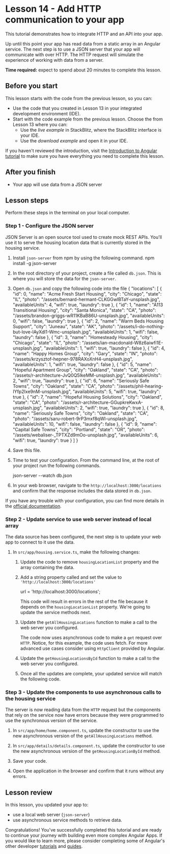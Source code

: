 # Lesson 14 - Add HTTP communication to your app

This tutorial demonstrates how to integrate HTTP and an API into your app.

Up until this point your app has read data from a static array in an Angular service. The next step is to use a JSON server that your app will communicate with over HTTP. The HTTP request will simulate the experience of working with data from a server.

**Time required:** expect to spend about 20 minutes to complete this lesson.

## Before you start

This lesson starts with the code from the previous lesson, so you can:

-   Use the code that you created in Lesson 13 in your integrated development environment (IDE).
-   Start with the code example from the previous lesson. Choose the <live-example name="first-app-lesson-13"></live-example> from Lesson 13 where you can:
    -   Use the _live example_ in StackBlitz, where the StackBlitz interface is your IDE.
    -   Use the _download example_ and open it in your IDE.

If you haven't reviewed the introduction, visit the [Introduction to Angular tutorial](tutorial/first-app) to make sure you have everything you need to complete this lesson.

## After you finish

-   Your app will use data from a JSON server

## Lesson steps

Perform these steps in the terminal on your local computer.

### Step 1 - Configure the JSON server

JSON Server is an open source tool used to create mock REST APIs. You'll use it to serve the housing location data that is currently stored in the housing service.

1.  Install `json-server` from npm by using the following command.
    <code-example language="bash" format="bash">
    npm install -g json-server
    </code-example>

1.  In the root directory of your project, create a file called `db.json`. This is where you will store the data for the `json-server`.

1.  Open `db.json` and copy the following code into the file
    <code-example language="json" format="json">
    {
    "locations": [
    {
    "id": 0,
    "name": "Acme Fresh Start Housing",
    "city": "Chicago",
    "state": "IL",
    "photo": "/assets/bernard-hermant-CLKGGwIBTaY-unsplash.jpg",
    "availableUnits": 4,
    "wifi": true,
    "laundry": true
    },
    {
    "id": 1,
    "name": "A113 Transitional Housing",
    "city": "Santa Monica",
    "state": "CA",
    "photo": "/assets/brandon-griggs-wR11KBaB86U-unsplash.jpg",
    "availableUnits": 0,
    "wifi": false,
    "laundry": true
    },
    {
    "id": 2,
    "name": "Warm Beds Housing Support",
    "city": "Juneau",
    "state": "AK",
    "photo": "/assets/i-do-nothing-but-love-lAyXdl1-Wmc-unsplash.jpg",
    "availableUnits": 1,
    "wifi": false,
    "laundry": false
    },
    {
    "id": 3,
    "name": "Homesteady Housing",
    "city": "Chicago",
    "state": "IL",
    "photo": "/assets/ian-macdonald-W8z6aiwfi1E-unsplash.jpg",
    "availableUnits": 1,
    "wifi": true,
    "laundry": false
    },
    {
    "id": 4,
    "name": "Happy Homes Group",
    "city": "Gary",
    "state": "IN",
    "photo": "/assets/krzysztof-hepner-978RAXoXnH4-unsplash.jpg",
    "availableUnits": 1,
    "wifi": true,
    "laundry": false
    },
    {
    "id": 5,
    "name": "Hopeful Apartment Group",
    "city": "Oakland",
    "state": "CA",
    "photo": "/assets/r-architecture-JvQ0Q5IkeMM-unsplash.jpg",
    "availableUnits": 2,
    "wifi": true,
    "laundry": true
    },
    {
    "id": 6,
    "name": "Seriously Safe Towns",
    "city": "Oakland",
    "state": "CA",
    "photo": "/assets/phil-hearing-IYfp2Ixe9nM-unsplash.jpg",
    "availableUnits": 5,
    "wifi": true,
    "laundry": true
    },
    {
    "id": 7,
    "name": "Hopeful Housing Solutions",
    "city": "Oakland",
    "state": "CA",
    "photo": "/assets/r-architecture-GGupkreKwxA-unsplash.jpg",
    "availableUnits": 2,
    "wifi": true,
    "laundry": true
    },
    {
    "id": 8,
    "name": "Seriously Safe Towns",
    "city": "Oakland",
    "state": "CA",
    "photo": "/assets/saru-robert-9rP3mxf8qWI-unsplash.jpg",
    "availableUnits": 10,
    "wifi": false,
    "laundry": false
    },
    {
    "id": 9,
    "name": "Capital Safe Towns",
    "city": "Portland",
    "state": "OR",
    "photo": "/assets/webaliser-_TPTXZd9mOo-unsplash.jpg",
    "availableUnits": 6,
    "wifi": true,
    "laundry": true
    }
    ]
    }
    </code-example>

1.  Save this file.

1.  Time to test your configuration. From the command line, at the root of your project run the following commands.

    <code-example language="bash" format="bash">
        json-server --watch db.json
    </code-example>

1.  In your web browser, navigate to the `http://localhost:3000/locations` and confirm that the response includes the data stored in `db.json`.

If you have any trouble with your configuration, you can find more details in the [official documentation](https://www.npmjs.com/package/json-server).

### Step 2 - Update service to use web server instead of local array

The data source has been configured, the next step is to update your web app to connect to it use the data.

1.  In `src/app/housing.service.ts`, make the following changes:

    1.  Update the code to remove `housingLocationList` property and the array containing the data.

    1.  Add a string property called and set the value to `'http://localhost:3000/locations'`

        <code-example anguage="javascript" format="javascript">
        url = 'http://localhost:3000/locations';
        </code-example>

        This code will result in errors in the rest of the file because it depends on the `housingLocationList` property. We're going to update the service methods next.

    1.  Update the `getAllHousingLocations` function to make a call to the web server you configured.

        <code-example header="" path="first-app-lesson-14/src/app/housing.service.ts" region="update-getAllHousingLocations"></code-example>

        The code now uses asynchronous code to make a `get` request over `HTTP`. Notice, for this example, the code uses fetch. For more advanced use cases consider using `HttpClient` provided by Angular.

    1.  Update the `getHousingLocationsById` function to make a call to the web server you configured.

        <code-example header="" path="first-app-lesson-14/src/app/housing.service.ts" region="update-getHousingLocationById"></code-example>

    1.  Once all the updates are complete, your updated service will match the following code.

        <code-example header="Final version of housing.service.ts" path="first-app-lesson-14/src/app/housing.service.ts"></code-example>

### Step 3 - Update the components to use asynchronous calls to the housing service

The server is now reading data from the `HTTP` request but the components that rely on the service now have errors because they were programmed to use the synchronous version of the service.

1.  In `src/app/home/home.component.ts`, update the constructor to use the new asynchronous version of the `getAllHousingLocations` method.

    <code-example header="" path="first-app-lesson-14/src/app/home/home.component.ts" region="update-home-component-constructor"></code-example>

1.  In `src/app/details/details.component.ts`, update the constructor to use the new asynchronous version of the `getHousingLocationById` method.

    <code-example header="" path="first-app-lesson-14/src/app/details/details.component.ts" region="update-details-component-constructor"></code-example>

1.  Save your code.

1.  Open the application in the browser and confirm that it runs without any errors.

## Lesson review

In this lesson, you updated your app to:

-   use a local web server (`json-server`)
-   use asynchronous service methods to retrieve data.

Congratulations! You've successfully completed this tutorial and are ready to continue your journey with building even more complex Angular Apps. If you would like to learn more, please consider completing some of Angular's other developer [tutorials](tutorial) and [guides](/guide/developer-guide-overview).
